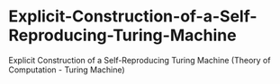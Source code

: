 # Explicit-Construction-of-a-Self-Reproducing-Turing-Machine
Explicit Construction of a Self-Reproducing Turing Machine (Theory of Computation - Turing Machine)
